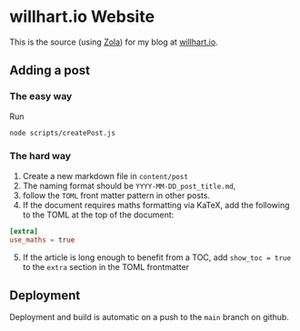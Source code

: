 # willhart.io Website

This is the source (using [Zola](https://www.getzola.org/)) for my blog at
[willhart.io](https://willhart.io).

## Adding a post

### The easy way

Run

```bash
node scripts/createPost.js
```

### The hard way

1. Create a new markdown file in `content/post`
2. The naming format should be `YYYY-MM-DD_post_title.md`,
3. follow the `TOML` front matter pattern in other posts.
4. If the document requires maths formatting via KaTeX, add the following to the
   TOML at the top of the document:

```toml
[extra]
use_maths = true
```
5. If the article is long enough to benefit from a TOC, add `show_toc = true` to
   the `extra` section in the TOML frontmatter

## Deployment

Deployment and build is automatic on a push to the `main` branch on github.
